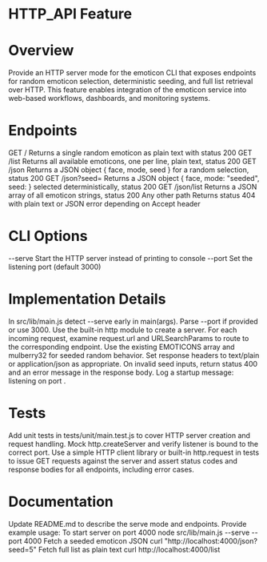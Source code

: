 # HTTP_API Feature

# Overview
Provide an HTTP server mode for the emoticon CLI that exposes endpoints for random emoticon selection, deterministic seeding, and full list retrieval over HTTP. This feature enables integration of the emoticon service into web-based workflows, dashboards, and monitoring systems.

# Endpoints
GET /                 Returns a single random emoticon as plain text with status 200
GET /list             Returns all available emoticons, one per line, plain text, status 200
GET /json             Returns a JSON object { face, mode, seed } for a random selection, status 200
GET /json?seed=<n>    Returns a JSON object { face, mode: "seeded", seed: <n> } selected deterministically, status 200
GET /json/list        Returns a JSON array of all emoticon strings, status 200
Any other path       Returns status 404 with plain text or JSON error depending on Accept header

# CLI Options
--serve               Start the HTTP server instead of printing to console
--port <n>            Set the listening port (default 3000)

# Implementation Details
In src/lib/main.js detect --serve early in main(args). Parse --port if provided or use 3000. Use the built-in http module to create a server. For each incoming request, examine request.url and URLSearchParams to route to the corresponding endpoint. Use the existing EMOTICONS array and mulberry32 for seeded random behavior. Set response headers to text/plain or application/json as appropriate. On invalid seed inputs, return status 400 and an error message in the response body. Log a startup message: listening on port <n>.

# Tests
Add unit tests in tests/unit/main.test.js to cover HTTP server creation and request handling. Mock http.createServer and verify listener is bound to the correct port. Use a simple HTTP client library or built-in http.request in tests to issue GET requests against the server and assert status codes and response bodies for all endpoints, including error cases.

# Documentation
Update README.md to describe the serve mode and endpoints. Provide example usage:
To start server on port 4000
  node src/lib/main.js --serve --port 4000
Fetch a seeded emoticon JSON
  curl "http://localhost:4000/json?seed=5"
Fetch full list as plain text
  curl http://localhost:4000/list